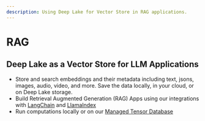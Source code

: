 ```yaml
---
description: Using Deep Lake for Vector Store in RAG applications.
---
```


# RAG

## Deep Lake as a Vector Store for LLM Applications

* Store and search embeddings and their metadata including text, jsons, images, audio, video, and more. Save the data locally, in your cloud, or on Deep Lake storage.
* Build Retrieval Augmented Generation (RAG) Apps using our integrations with [LangChain](langchain-integration.md) and [LlamaIndex](llamaindex-integration.md)
* Run computations locally or on our [Managed Tensor Database](managed-database/)
